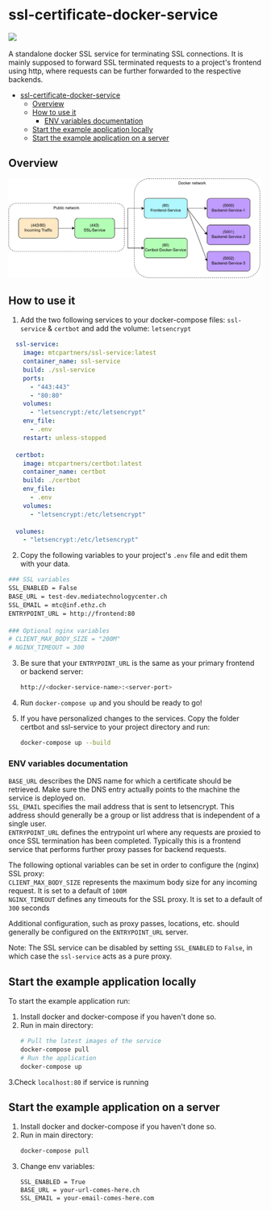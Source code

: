 # ssl-certificate-docker-service
<img src="https://img.shields.io/static/v1?label=status&message=approved&color=green">

A standalone docker SSL service for terminating SSL connections. It is mainly supposed to forward SSL terminated requests to a project's frontend using http, where requests can be further forwarded to the respective backends.

- [ssl-certificate-docker-service](#ssl-certificate-docker-service)
  - [Overview](#overview)
  - [How to use it](#how-to-use-it)
    - [ENV variables documentation](#env-variables-documentation)
  - [Start the example application locally](#start-the-example-application-locally)
  - [Start the example application on a server](#start-the-example-application-on-a-server)

## Overview
<img src="example-frontend/SSL-Service-Overview.png" width="500" alt="ssl-overview">

## How to use it
1. Add the two following services to your docker-compose files: `ssl-service` & `certbot` and add the volume: `letsencrypt`
```yaml
  ssl-service:
    image: mtcpartners/ssl-service:latest
    container_name: ssl-service
    build: ./ssl-service
    ports:
      - "443:443"
      - "80:80"
    volumes:
      - "letsencrypt:/etc/letsencrypt"
    env_file:
      - .env
    restart: unless-stopped

  certbot:
    image: mtcpartners/certbot:latest
    container_name: certbot
    build: ./certbot
    env_file:
      - .env
    volumes:
      - "letsencrypt:/etc/letsencrypt"
    
  volumes:
    - "letsencrypt:/etc/letsencrypt"
```

2. Copy the following variables to your project's `.env` file and edit them with your data.
```bash
### SSL variables
SSL_ENABLED = False
BASE_URL = test-dev.mediatechnologycenter.ch
SSL_EMAIL = mtc@inf.ethz.ch
ENTRYPOINT_URL = http://frontend:80

### Optional nginx variables
# CLIENT_MAX_BODY_SIZE = "200M"
# NGINX_TIMEOUT = 300
```
3. Be sure that your `ENTRYPOINT_URL` is the same as your primary frontend or backend server:
   ```bash
   http://<docker-service-name>:<server-port>
   ```

4. Run `docker-compose up` and you should be ready to go! 

5. If you have personalized changes to the services. Copy the folder certbot and ssl-service to your project directory and run:
   ```bash
   docker-compose up --build
   ```

### ENV variables documentation
`BASE_URL` describes the DNS name for which a certificate should be retrieved. Make sure the DNS entry actually points to the machine the service is deployed on.  
`SSL_EMAIL` specifies the mail address that is sent to letsencrypt. This address should generally be a group or list address that is independent of a single user.  
`ENTRYPOINT_URL` defines the entrypoint url where any requests are proxied to once SSL termination has been completed. Typically this is a frontend service that performs further proxy passes for backend requests.  

The following optional variables can be set in order to configure the (nginx) SSL proxy:  
`CLIENT_MAX_BODY_SIZE` represents the maximum body size for any incoming request. It is set to a default of `100M`  
`NGINX_TIMEOUT` defines any timeouts for the SSL proxy. It is set to a default of `300` seconds 

Additional configuration, such as proxy passes, locations, etc. should generally be configured on the `ENTRYPOINT_URL` server.

Note: The SSL service can be disabled by setting `SSL_ENABLED` to `False`, in which case the `ssl-service` acts as a pure proxy.

## Start the example application locally

To start the example application run:

1. Install docker and docker-compose if you haven't done so.
2. Run in main directory:
   ```bash
   # Pull the latest images of the service
   docker-compose pull
   # Run the application
   docker-compose up
   ```
3.Check `localhost:80` if service is running

## Start the example application on a server

1. Install docker and docker-compose if you haven't done so.
2. Run in main directory:
   ```bash
   docker-compose pull
   ```
3. Change env variables:
   ```
   SSL_ENABLED = True
   BASE_URL = your-url-comes-here.ch
   SSL_EMAIL = your-email-comes-here.com
   ```
